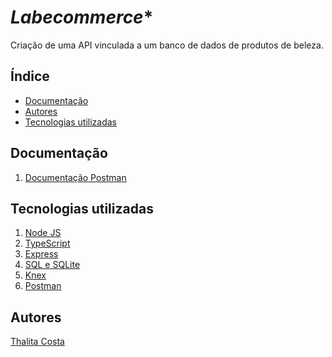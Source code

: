# *Labecommerce**


Criação de uma API vinculada a um banco de dados de produtos de beleza. 


## **Índice**

- <a href="#documentacao">Documentação</a>
- <a href="#Autores">Autores</a>
- <a href="#tecnologias">Tecnologias utilizadas</a>


## **Documentação**

1. [Documentação Postman](https://documenter.getpostman.com/view/24823091/2s93Y2T2EV)


## **Tecnologias utilizadas**

1. [Node JS](https://nodejs.org/en)
2. [TypeScript](https://www.typescriptlang.org/)
3. [Express](https://expressjs.com/pt-br/)
4. [SQL e SQLite](https://www.microsoft.com/pt-br/sql-server/sql-server-downloads)
5. [Knex](https://knexjs.org/)
6. [Postman](https://www.postman.com/)

## **Autores**
[Thalita Costa](https://github.com/thalitalopesc)